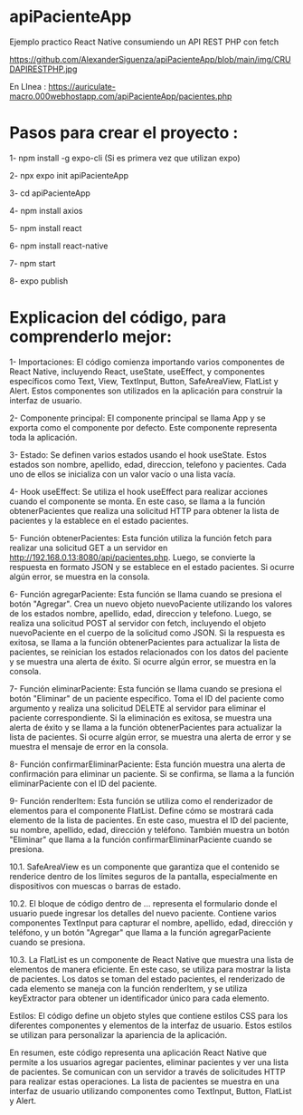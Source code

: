 # apiPacienteApp
Ejemplo practico React Native consumiendo un API REST PHP con fetch

https://github.com/AlexanderSiguenza/apiPacienteApp/blob/main/img/CRUDAPIRESTPHP.jpg

En LInea : https://auriculate-macro.000webhostapp.com/apiPacienteApp/pacientes.php


# Pasos para crear el proyecto :

1- npm install -g expo-cli (Si es primera vez que utilizan expo)

2- npx expo init apiPacienteApp

3- cd apiPacienteApp

4- npm install axios

5- npm install react

6- npm install react-native

7- npm start

8- expo publish


# Explicacion del código, para comprenderlo mejor:

1- Importaciones: El código comienza importando varios componentes de React Native, incluyendo React, useState, useEffect, y componentes específicos como Text, View, TextInput, Button, SafeAreaView, FlatList y Alert. Estos componentes son utilizados en la aplicación para construir la interfaz de usuario.

2- Componente principal: El componente principal se llama App y se exporta como el componente por defecto. Este componente representa toda la aplicación.

3- Estado: Se definen varios estados usando el hook useState. Estos estados son nombre, apellido, edad, direccion, telefono y pacientes. Cada uno de ellos se inicializa con un valor vacío o una lista vacía.

4- Hook useEffect: Se utiliza el hook useEffect para realizar acciones cuando el componente se monta. En este caso, se llama a la función obtenerPacientes que realiza una solicitud HTTP para obtener la lista de pacientes y la establece en el estado pacientes.

5- Función obtenerPacientes: Esta función utiliza la función fetch para realizar una solicitud GET a un servidor en http://192.168.0.13:8080/api/pacientes.php. Luego, se convierte la respuesta en formato JSON y se establece en el estado pacientes. Si ocurre algún error, se muestra en la consola.

6- Función agregarPaciente: Esta función se llama cuando se presiona el botón "Agregar". Crea un nuevo objeto nuevoPaciente utilizando los valores de los estados nombre, apellido, edad, direccion y telefono. Luego, se realiza una solicitud POST al servidor con fetch, incluyendo el objeto nuevoPaciente en el cuerpo de la solicitud como JSON. Si la respuesta es exitosa, se llama a la función obtenerPacientes para actualizar la lista de pacientes, se reinician los estados relacionados con los datos del paciente y se muestra una alerta de éxito. Si ocurre algún error, se muestra en la consola.

7- Función eliminarPaciente: Esta función se llama cuando se presiona el botón "Eliminar" de un paciente específico. Toma el ID del paciente como argumento y realiza una solicitud DELETE al servidor para eliminar el paciente correspondiente. Si la eliminación es exitosa, se muestra una alerta de éxito y se llama a la función obtenerPacientes para actualizar la lista de pacientes. Si ocurre algún error, se muestra una alerta de error y se muestra el mensaje de error en la consola.

8- Función confirmarEliminarPaciente: Esta función muestra una alerta de confirmación para eliminar un paciente. Si se confirma, se llama a la función eliminarPaciente con el ID del paciente.

9- Función renderItem: Esta función se utiliza como el renderizador de elementos para el componente FlatList. Define cómo se mostrará cada elemento de la lista de pacientes. En este caso, muestra el ID del paciente, su nombre, apellido, edad, dirección y teléfono. También muestra un botón "Eliminar" que llama a la función confirmarEliminarPaciente cuando se presiona.

10.1. SafeAreaView es un componente que garantiza que el contenido se renderice dentro de los límites seguros de la pantalla, especialmente en dispositivos con muescas o barras de estado.

10.2. El bloque de código dentro de <View style={styles.formulario}>...</View> representa el formulario donde el usuario puede ingresar los detalles del nuevo paciente. Contiene varios componentes TextInput para capturar el nombre, apellido, edad, dirección y teléfono, y un botón "Agregar" que llama a la función agregarPaciente cuando se presiona.

10.3. La FlatList es un componente de React Native que muestra una lista de elementos de manera eficiente. En este caso, se utiliza para mostrar la lista de pacientes. Los datos se toman del estado pacientes, el renderizado de cada elemento se maneja con la función renderItem, y se utiliza keyExtractor para obtener un identificador único para cada elemento.

Estilos: El código define un objeto styles que contiene estilos CSS para los diferentes componentes y elementos de la interfaz de usuario. Estos estilos se utilizan para personalizar la apariencia de la aplicación.

En resumen, este código representa una aplicación React Native que permite a los usuarios agregar pacientes, eliminar pacientes y ver una lista de pacientes. Se comunican con un servidor a través de solicitudes HTTP para realizar estas operaciones. La lista de pacientes se muestra en una interfaz de usuario utilizando componentes como TextInput, Button, FlatList y Alert.

